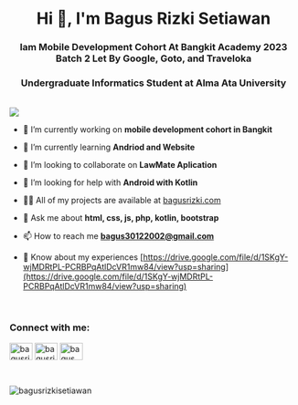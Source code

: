<h1 align="center">Hi 👋, I'm Bagus Rizki Setiawan</h1>
<h3 align="center">Iam Mobile Development Cohort At Bangkit Academy 2023 Batch 2 Let By Google, Goto, and Traveloka</h3>
<h3 align="center">Undergraduate Informatics Student at Alma Ata University</h3>
<br>

<img src=" https://github.com/bagusrizkisetiawan/bagusrizkisetiawan/assets/117562577/e98f7eda-d1cd-49ed-905c-4f7552c51559">




- 🔭 I’m currently working on **mobile development cohort in Bangkit**

- 🌱 I’m currently learning **Andriod and Website**

- 👯 I’m looking to collaborate on **LawMate Aplication**

- 🤝 I’m looking for help with **Android with Kotlin**

- 👨‍💻 All of my projects are available at [bagusrizki.com](bagusrizki.com)

- 💬 Ask me about **html, css, js, php, kotlin, bootstrap**

- 📫 How to reach me **bagus30122002@gmail.com**

- 📄 Know about my experiences [https://drive.google.com/file/d/1SKgY-wjMDRtPL-PCRBPqAtlDcVR1mw84/view?usp=sharing](https://drive.google.com/file/d/1SKgY-wjMDRtPL-PCRBPqAtlDcVR1mw84/view?usp=sharing)

<br>
<h3 align="left">Connect with me:</h3>
<p align="left">
<a href="https://linkedin.com/in/bagusrizkii" target="blank"><img align="center" src="https://raw.githubusercontent.com/rahuldkjain/github-profile-readme-generator/master/src/images/icons/Social/linked-in-alt.svg" alt="bagusrizkii" height="30" width="40" /></a>
<a href="https://instagram.com/bagusrizkiiii" target="blank"><img align="center" src="https://raw.githubusercontent.com/rahuldkjain/github-profile-readme-generator/master/src/images/icons/Social/instagram.svg" alt="bagusrizkiiii" height="30" width="40" /></a>
<a href="https://www.youtube.com/c/bagus rizki setiawan" target="blank"><img align="center" src="https://raw.githubusercontent.com/rahuldkjain/github-profile-readme-generator/master/src/images/icons/Social/youtube.svg" alt="bagus rizki setiawan" height="30" width="40" /></a>
</p>

<br>

<p><img align="center" src="https://github-readme-stats.vercel.app/api/top-langs?username=bagusrizkisetiawan&show_icons=true&locale=en&layout=compact" alt="bagusrizkisetiawan" /></p>
